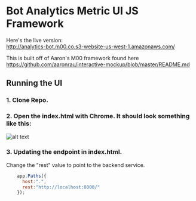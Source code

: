 # Bot Analytics Metric UI JS Framework
Here's the live version: <br/>
http://analytics-bot.m00.co.s3-website-us-west-1.amazonaws.com/

This is built off of Aaron's M00 framework found here <br/>
https://github.com/aaronrau/interactive-mockup/blob/master/README.md

Running the UI 
---------------
### 1. Clone Repo.
### 2. Open the index.html with Chrome. It should look something like this:
![alt text](https://s3-us-west-1.amazonaws.com/analytics-bot.m00.co/readme-1.png)
### 3. Updating the endpoint in index.html.
Change the "rest" value to point to the backend service.

```javascript
    app.Paths({
      host:".",
      rest:"http://localhost:8000/"
    });
    
    
```
